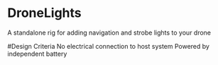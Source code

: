 # DroneLights
A standalone rig for adding navigation and strobe lights to your drone

#Design Criteria
No electrical connection to host system
Powered by independent battery
